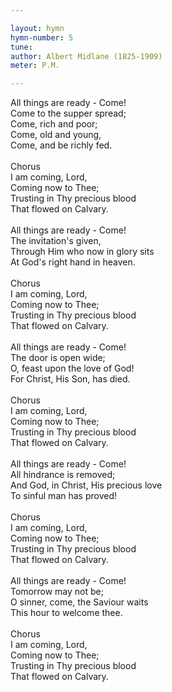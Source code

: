 ```yaml
---

layout: hymn
hymn-number: 5
tune: 
author: Albert Midlane (1825-1909)
meter: P.M.

---
```

All things are ready - Come!<br>Come to the supper spread;<br>Come, rich and poor;<br>Come, old and young,<br>Come, and be richly fed.<br><br>Chorus<br>I am coming, Lord,<br>Coming now to Thee;<br>Trusting in Thy precious blood<br>That flowed on Calvary.<br><br>All things are ready - Come!<br>The invitation's given,<br>Through Him who now in glory sits<br>At God's right hand in heaven.<br><br>Chorus<br>I am coming, Lord,<br>Coming now to Thee;<br>Trusting in Thy precious blood<br>That flowed on Calvary.<br><br>All things are ready - Come!<br>The door is open wide;<br>O, feast upon the love of God!<br>For Christ, His Son, has died.<br><br>Chorus<br>I am coming, Lord,<br>Coming now to Thee;<br>Trusting in Thy precious blood<br>That flowed on Calvary.<br><br>All things are ready - Come!<br>All hindrance is removed;<br>And God, in Christ, His precious love<br>To sinful man has proved!<br><br>Chorus<br>I am coming, Lord,<br>Coming now to Thee;<br>Trusting in Thy precious blood<br>That flowed on Calvary.<br><br>All things are ready - Come!<br>Tomorrow may not be;<br>O sinner, come, the Saviour waits<br>This hour to welcome thee.<br><br>Chorus<br>I am coming, Lord,<br>Coming now to Thee;<br>Trusting in Thy precious blood<br>That flowed on Calvary.<br><br><br>
